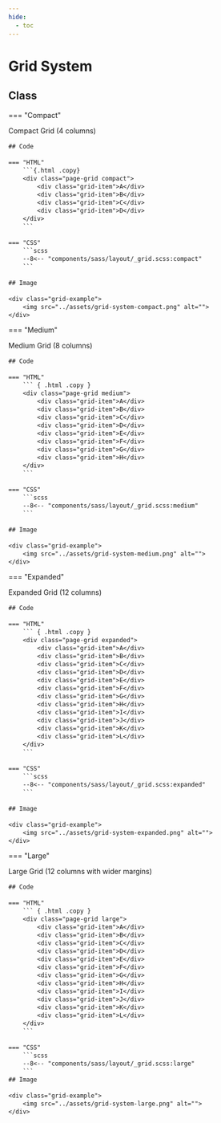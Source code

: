 ```yaml
---
hide:
  - toc
---
```


# **Grid System**
## Class

=== "Compact"
    <div class="btn-grid-1">
        <div class="grid-items">Compact Grid (4 columns)</div>
    </div>

    ## Code

    === "HTML"
        ```{.html .copy}
        <div class="page-grid compact">
            <div class="grid-item">A</div>
            <div class="grid-item">B</div>
            <div class="grid-item">C</div>
            <div class="grid-item">D</div>
        </div>
        ```

    === "CSS"
        ```scss
        --8<-- "components/sass/layout/_grid.scss:compact"
        ```

    ## Image

    <div class="grid-example">
        <img src="../assets/grid-system-compact.png" alt="">
    </div>


=== "Medium"
    <div class="btn-grid-1">
        <div class="grid-items">Medium Grid (8 columns)</div>
    </div>

    ## Code

    === "HTML"
        ``` { .html .copy }
        <div class="page-grid medium">
            <div class="grid-item">A</div>
            <div class="grid-item">B</div>
            <div class="grid-item">C</div>
            <div class="grid-item">D</div>
            <div class="grid-item">E</div>
            <div class="grid-item">F</div>
            <div class="grid-item">G</div>
            <div class="grid-item">H</div>
        </div>
        ```

    === "CSS"
        ```scss
        --8<-- "components/sass/layout/_grid.scss:medium"
        ```

    ## Image

    <div class="grid-example">
        <img src="../assets/grid-system-medium.png" alt="">
    </div>

=== "Expanded"
    <div class="btn-grid-1">
        <div class="grid-items">Expanded Grid (12 columns)</div>
    </div>

    ## Code

    === "HTML"
        ``` { .html .copy }
        <div class="page-grid expanded">
            <div class="grid-item">A</div>
            <div class="grid-item">B</div>
            <div class="grid-item">C</div>
            <div class="grid-item">D</div>
            <div class="grid-item">E</div>
            <div class="grid-item">F</div>
            <div class="grid-item">G</div>
            <div class="grid-item">H</div>
            <div class="grid-item">I</div>
            <div class="grid-item">J</div>
            <div class="grid-item">K</div>
            <div class="grid-item">L</div>
        </div>
        ```

    === "CSS"
        ```scss
        --8<-- "components/sass/layout/_grid.scss:expanded"
        ```
    
    ## Image

    <div class="grid-example">
        <img src="../assets/grid-system-expanded.png" alt="">
    </div>

=== "Large"
    <div class="btn-grid-1">
        <div class="grid-items">Large Grid (12 columns with wider margins)</div>
    </div>


    ## Code

    === "HTML"
        ``` { .html .copy }
        <div class="page-grid large">
            <div class="grid-item">A</div>
            <div class="grid-item">B</div>
            <div class="grid-item">C</div>
            <div class="grid-item">D</div>
            <div class="grid-item">E</div>
            <div class="grid-item">F</div>
            <div class="grid-item">G</div>
            <div class="grid-item">H</div>
            <div class="grid-item">I</div>
            <div class="grid-item">J</div>
            <div class="grid-item">K</div>
            <div class="grid-item">L</div>
        </div>
        ```

    === "CSS"
        ```scss
        --8<-- "components/sass/layout/_grid.scss:large"
        ```
    ## Image

    <div class="grid-example">
        <img src="../assets/grid-system-large.png" alt="">
    </div>